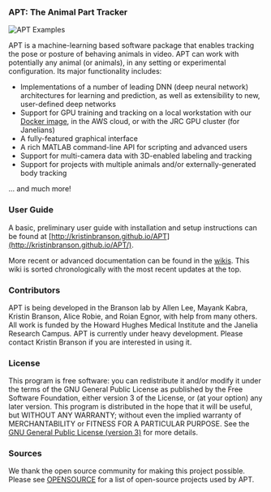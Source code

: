 ### APT: The Animal Part Tracker

![APT Examples](https://github.com/kristinbranson/APT/blob/master/docs/images/apt_examples.png)

APT is a machine-learning based software package that enables tracking the pose or posture of behaving animals in video. APT can work with potentially any animal (or animals), in any setting or experimental configuration. Its major functionality includes:

  * Implementations of a number of leading DNN (deep neural network) architectures for learning and prediction, as well as extensibility to new, user-defined deep networks
  * Support for GPU training and tracking on a local workstation with our [Docker image](https://github.com/kristinbranson/APT/wiki/Linux-&-Docker-Setup-Instructions), in the AWS cloud, or with the JRC GPU cluster (for Janelians) 
  * A fully-featured graphical interface 
  * A rich MATLAB command-line API for scripting and advanced users
  * Support for multi-camera data with 3D-enabled labeling and tracking
  * Support for projects with multiple animals and/or externally-generated body tracking

... and much more!

### User Guide

A basic, preliminary user guide with installation and setup instructions can be found at [http://kristinbranson.github.io/APT](http://kristinbranson.github.io/APT/). 

More recent or advanced documentation can be found in the [wikis](https://github.com/kristinbranson/APT/wiki). This wiki is sorted chronologically with the most recent updates at the top.

### Contributors
APT is being developed in the Branson lab by Allen Lee, Mayank Kabra, Kristin Branson, Alice Robie, and Roian Egnor, with help from many others. All work is funded by the Howard Hughes Medical Institute and the Janelia Research Campus. APT is currently under heavy development. Please contact Kristin Branson if you are interested in using it.

### License
This program is free software: you can redistribute it and/or modify it under the terms of the GNU General Public License as published by the Free Software Foundation, either version 3 of the License, or (at your option) any later version. This program is distributed in the hope that it will be useful, but WITHOUT ANY WARRANTY; without even the implied warranty of MERCHANTABILITY or FITNESS FOR A PARTICULAR PURPOSE. See the [GNU General Public License (version 3)](http://GNU_GPL_v3.html) for more details.

### Sources
We thank the open source community for making this project possible. Please see [OPENSOURCE](https://github.com/kristinbranson/APT/blob/develop/OPENSOURCE) for a list of open-source projects used by APT.

